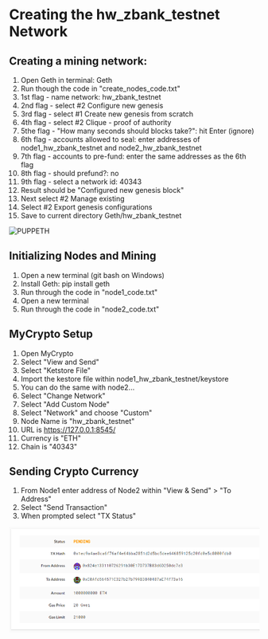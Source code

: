 # Creating the hw_zbank_testnet Network
## Creating a mining network: 
1. Open Geth in terminal: Geth
1. Run though the code in "create_nodes_code.txt"
1. 1st flag - name network: hw_zbank_testnet
1. 2nd flag - select #2 Configure new genesis
1. 3rd flag - select #1 Create new genesis from scratch
1. 4th flag - select #2 Clique - proof of authority
1. 5the flag - "How many seconds should blocks take?": hit Enter (ignore)
1. 6th flag - accounts allowed to seal: enter addresses of node1_hw_zbank_testnet and node2_hw_zbank_testnet
1. 7th flag - accounts to pre-fund: enter the same addresses as the 6th flag
1. 8th flag - should prefund?: no
1. 9th flag - select a network id: 40343
1. Result should be "Configured new genesis block"
1. Next select #2 Manage existing
1. Select #2 Export genesis configurations
1. Save to current directory Geth/hw_zbank_testnet

![PUPPETH](Screenshots/puppeth_config.PNG)

## Initializing Nodes and Mining 
1. Open a new terminal (git bash on Windows) 
1. Install Geth: pip install geth
1. Run through the code in "node1_code.txt"
1. Open a new terminal
1. Run through the code in "node2_code.txt"

## MyCrypto Setup
1. Open MyCrypto
1. Select "View and Send"
1. Select "Ketstore File"
1. Import the kestore file within node1_hw_zbank_testnet/keystore
1. You can do the same with node2...
1. Select "Change Network"
1. Select "Add Custom Node"
1. Select "Network" and choose "Custom"
1. Node Name is "hw_zbank_testnet"
1. URL is https://127.0.0.1:8545/
1. Currency is "ETH"
1. Chain is "40343"

## Sending Crypto Currency
1. From Node1 enter address of Node2 within "View & Send" > "To Address"
1. Select "Send Transaction"
1. When prompted select "TX Status"

![TRANSACTION](Screenshots/transaction_meta_data.PNG)




